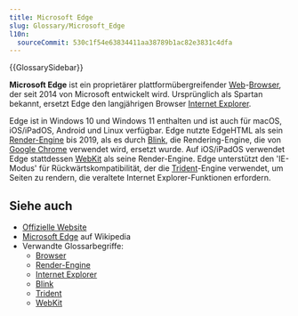```yaml
---
title: Microsoft Edge
slug: Glossary/Microsoft_Edge
l10n:
  sourceCommit: 530c1f54e63834411aa38789b1ac82e3831c4dfa
---
```


{{GlossarySidebar}}

**Microsoft Edge** ist ein proprietärer plattformübergreifender [Web](/de/docs/Glossary/World_Wide_Web)-[Browser](/de/docs/Glossary/browser), der seit 2014 von Microsoft entwickelt wird. Ursprünglich als Spartan bekannt, ersetzt Edge den langjährigen Browser [Internet Explorer](/de/docs/Glossary/Microsoft_Internet_Explorer).

Edge ist in Windows 10 und Windows 11 enthalten und ist auch für macOS, iOS/iPadOS, Android und Linux verfügbar. Edge nutzte EdgeHTML als sein [Render-Engine](/de/docs/Glossary/Engine/Rendering) bis 2019, als es durch [Blink](/de/docs/Glossary/Blink), die Rendering-Engine, die von [Google Chrome](/de/docs/Glossary/Google_Chrome) verwendet wird, ersetzt wurde. Auf iOS/iPadOS verwendet Edge stattdessen [WebKit](/de/docs/Glossary/WebKit) als seine Render-Engine. Edge unterstützt den 'IE-Modus' für Rückwärtskompatibilität, der die [Trident](/de/docs/Glossary/Trident)-Engine verwendet, um Seiten zu rendern, die veraltete Internet Explorer-Funktionen erfordern.

## Siehe auch

- [Offizielle Website](https://www.microsoft.com/en-us/edge)
- [Microsoft Edge](https://en.wikipedia.org/wiki/Microsoft_Edge) auf Wikipedia
- Verwandte Glossarbegriffe:
  - [Browser](/de/docs/Glossary/Browser)
  - [Render-Engine](/de/docs/Glossary/Engine/Rendering)
  - [Internet Explorer](/de/docs/Glossary/Microsoft_Internet_Explorer)
  - [Blink](/de/docs/Glossary/Blink)
  - [Trident](/de/docs/Glossary/Trident)
  - [WebKit](/de/docs/Glossary/WebKit)
